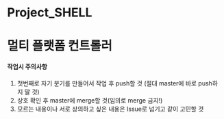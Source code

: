 # Project_SHELL

멀티 플랫폼 컨트롤러
===============



#### 작업시 주의사항

1. 첫번째로 자기 분기를 만들어서 작업 후 push할 것 (절대 master에 바로 push하지 말 것) 
2. 상호 확인 후 master에 merge할 것(임의로 merge 금지!)
3. 모르는 내용이나 서로 상의하고 싶은 내용은 Issue로 넘기고 같이 고민할 것
